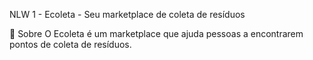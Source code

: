 NLW 1 - Ecoleta - Seu marketplace de coleta de resíduos

📃 Sobre
O Ecoleta é um marketplace que ajuda pessoas a encontrarem pontos de coleta de resíduos.
